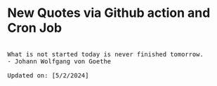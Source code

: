 # New Quotes via Github action and Cron Job

<pre>
<!-- #quote -->
What is not started today is never finished tomorrow.
- Johann Wolfgang von Goethe

Updated on: [5/2/2024]
<!-- #quoteEnd -->
</pre>
